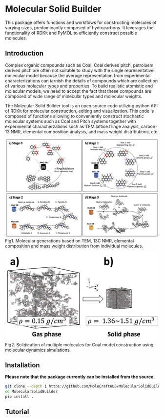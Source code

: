 # Molecular Solid Builder

This package offers functions and workflows for constructing molecules of varying sizes, predominantly composed of hydrocarbons. It leverages the functionality of RDKit and PyMOL to efficiently construct possible molecules.

## Introduction

Complex organic compounds such as Coal, Coal derived pitch, petroluem derived pitch are often not suitable to study with the single representative molecular model because the average representation from experimental characterizations can tarnish the details of compounds which are collection of various molecular types and properties. To build realistic atomistic and molecular models, we need to accept the fact that these compounds are composed of wide range of molecular types and molecular weights.

The Molecular Solid Builder tool is an open source code utilizing python API of RDKit for molecular construction, editing and visualization. This code is composed of functions allowing to conveniently construct stochastic molecular systems such as Coal and Pitch systems together with experimental charactierzations such as TEM lattice fringe analysis, carbon-13 NMR, elemental composition analysis, and mass weight distributions, etc.


![plot](./Figures/Fig1_Molecular_Construction_Stages.png)
Fig1. Molecular generations based on TEM, 13C NMR, elemental composition and mass weight distribution from individual molecules.

![plot](./Figures/Fig2_Solidification_Coal.png)
Fig2. Solidication of multiple molecules for Coal model construction using molecular dynamics simulations.

## Installation
**Please note that the package currently can be installed from the source.**

```bash
git clone --depth 1 https://github.com/MoleCraftHUB/MolecularSolidBuilder.git 
cd MolecularSolidBuilder
pip install .
```

## Tutorial
